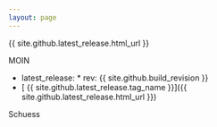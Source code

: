 ```yaml
---
layout: page
---
```


{{ site.github.latest_release.html_url }}

MOIN

 * latest_release:  * rev: {{ site.github.build_revision }} 
 * [ {{ site.github.latest_release.tag_name }}]({{ site.github.latest_release.html_url }}) 

Schuess
